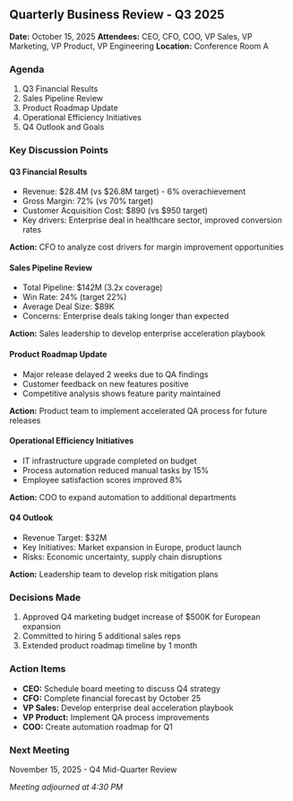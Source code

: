 ## Quarterly Business Review - Q3 2025

**Date:** October 15, 2025
**Attendees:** CEO, CFO, COO, VP Sales, VP Marketing, VP Product, VP Engineering
**Location:** Conference Room A

### Agenda
1. Q3 Financial Results
2. Sales Pipeline Review
3. Product Roadmap Update
4. Operational Efficiency Initiatives
5. Q4 Outlook and Goals

### Key Discussion Points

#### Q3 Financial Results
- Revenue: $28.4M (vs $26.8M target) - 6% overachievement
- Gross Margin: 72% (vs 70% target)
- Customer Acquisition Cost: $890 (vs $950 target)
- Key drivers: Enterprise deal in healthcare sector, improved conversion rates

**Action:** CFO to analyze cost drivers for margin improvement opportunities

#### Sales Pipeline Review
- Total Pipeline: $142M (3.2x coverage)
- Win Rate: 24% (target 22%)
- Average Deal Size: $89K
- Concerns: Enterprise deals taking longer than expected

**Action:** Sales leadership to develop enterprise acceleration playbook

#### Product Roadmap Update
- Major release delayed 2 weeks due to QA findings
- Customer feedback on new features positive
- Competitive analysis shows feature parity maintained

**Action:** Product team to implement accelerated QA process for future releases

#### Operational Efficiency Initiatives
- IT infrastructure upgrade completed on budget
- Process automation reduced manual tasks by 15%
- Employee satisfaction scores improved 8%

**Action:** COO to expand automation to additional departments

#### Q4 Outlook
- Revenue Target: $32M
- Key Initiatives: Market expansion in Europe, product launch
- Risks: Economic uncertainty, supply chain disruptions

**Action:** Leadership team to develop risk mitigation plans

### Decisions Made
1. Approved Q4 marketing budget increase of $500K for European expansion
2. Committed to hiring 5 additional sales reps
3. Extended product roadmap timeline by 1 month

### Action Items
- **CEO:** Schedule board meeting to discuss Q4 strategy
- **CFO:** Complete financial forecast by October 25
- **VP Sales:** Develop enterprise deal acceleration playbook
- **VP Product:** Implement QA process improvements
- **COO:** Create automation roadmap for Q1

### Next Meeting
November 15, 2025 - Q4 Mid-Quarter Review

*Meeting adjourned at 4:30 PM*